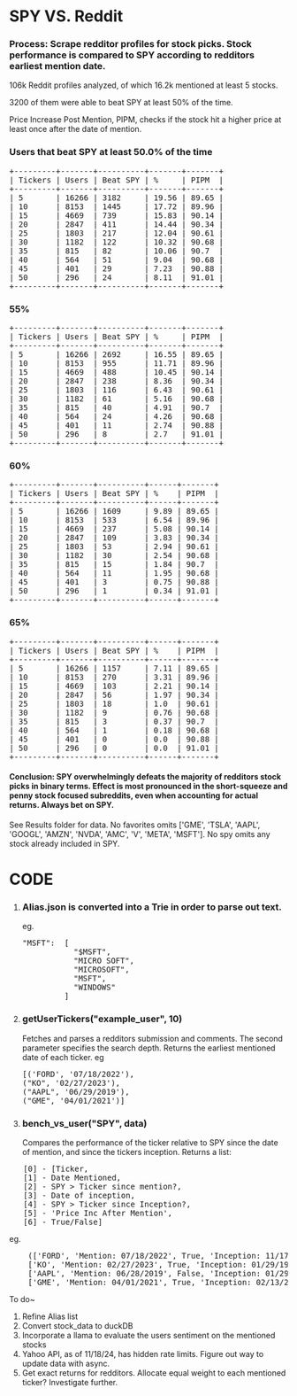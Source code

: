 <h1>SPY VS. Reddit</h1>

<h3>Process: Scrape redditor profiles for stock picks. Stock performance is compared to SPY according to redditors earliest mention date.</h3>

106k Reddit profiles analyzed, of which 16.2k mentioned at least 5 stocks.

3200 of them were able to beat SPY at least 50% of the time. 

Price Increase Post Mention, PIPM, checks if the stock hit a higher price at least once after the date of mention. 

<h3>Users that beat SPY at least 50.0% of the time</h3>
<pre>
+---------+-------+----------+-------+-------+
| Tickers | Users | Beat SPY | %     | PIPM  |
+---------+-------+----------+-------+-------+
| 5       | 16266 | 3182     | 19.56 | 89.65 |
| 10      | 8153  | 1445     | 17.72 | 89.96 |
| 15      | 4669  | 739      | 15.83 | 90.14 |
| 20      | 2847  | 411      | 14.44 | 90.34 |
| 25      | 1803  | 217      | 12.04 | 90.61 |
| 30      | 1182  | 122      | 10.32 | 90.68 |
| 35      | 815   | 82       | 10.06 | 90.7  |
| 40      | 564   | 51       | 9.04  | 90.68 |
| 45      | 401   | 29       | 7.23  | 90.88 |
| 50      | 296   | 24       | 8.11  | 91.01 |
+---------+-------+----------+-------+-------+   
</pre>


<h3>55%</h3>
<pre>
+---------+-------+----------+-------+-------+
| Tickers | Users | Beat SPY | %     | PIPM  |
+---------+-------+----------+-------+-------+
| 5       | 16266 | 2692     | 16.55 | 89.65 |
| 10      | 8153  | 955      | 11.71 | 89.96 |
| 15      | 4669  | 488      | 10.45 | 90.14 |
| 20      | 2847  | 238      | 8.36  | 90.34 |
| 25      | 1803  | 116      | 6.43  | 90.61 |
| 30      | 1182  | 61       | 5.16  | 90.68 |
| 35      | 815   | 40       | 4.91  | 90.7  |
| 40      | 564   | 24       | 4.26  | 90.68 |
| 45      | 401   | 11       | 2.74  | 90.88 |
| 50      | 296   | 8        | 2.7   | 91.01 |
+---------+-------+----------+-------+-------+   
</pre>

<h3>60%</h3>
<pre>
+---------+-------+----------+------+-------+
| Tickers | Users | Beat SPY | %    | PIPM  |
+---------+-------+----------+------+-------+
| 5       | 16266 | 1609     | 9.89 | 89.65 |
| 10      | 8153  | 533      | 6.54 | 89.96 |
| 15      | 4669  | 237      | 5.08 | 90.14 |
| 20      | 2847  | 109      | 3.83 | 90.34 |
| 25      | 1803  | 53       | 2.94 | 90.61 |
| 30      | 1182  | 30       | 2.54 | 90.68 |
| 35      | 815   | 15       | 1.84 | 90.7  |
| 40      | 564   | 11       | 1.95 | 90.68 |
| 45      | 401   | 3        | 0.75 | 90.88 |
| 50      | 296   | 1        | 0.34 | 91.01 |
+---------+-------+----------+------+-------+</pre>

<h3>65%</h3>
<pre>
+---------+-------+----------+------+-------+
| Tickers | Users | Beat SPY | %    | PIPM  |
+---------+-------+----------+------+-------+
| 5       | 16266 | 1157     | 7.11 | 89.65 |
| 10      | 8153  | 270      | 3.31 | 89.96 |
| 15      | 4669  | 103      | 2.21 | 90.14 |
| 20      | 2847  | 56       | 1.97 | 90.34 |
| 25      | 1803  | 18       | 1.0  | 90.61 |
| 30      | 1182  | 9        | 0.76 | 90.68 |
| 35      | 815   | 3        | 0.37 | 90.7  |
| 40      | 564   | 1        | 0.18 | 90.68 |
| 45      | 401   | 0        | 0.0  | 90.88 |
| 50      | 296   | 0        | 0.0  | 91.01 |
+---------+-------+----------+------+-------+</pre>

<h4>Conclusion: SPY overwhelmingly defeats the majority of redditors stock picks in binary terms. Effect is most pronounced in the short-squeeze and penny stock focused subreddits, even when accounting for actual returns. Always bet on SPY.</h4>

See Results folder for data. No favorites omits ['GME', 'TSLA', 'AAPL', 'GOOGL', 'AMZN', 'NVDA', 'AMC', 'V', 'META', 'MSFT']. No spy omits any stock already included in SPY.

<h1>CODE</h1>

1. <h3>Alias.json is converted into a Trie in order to parse out text.</h3> eg.
   
   <pre>"MSFT":  [
              "$MSFT",
              "MICRO SOFT",
              "MICROSOFT",
              "MSFT",
              "WINDOWS"
            ]</pre>
          
2. <h3>getUserTickers("example_user", 10)</h3>
   
   Fetches and parses a redditors submission and comments. The second parameter specifies the search depth. Returns the earliest mentioned date of each ticker. eg
   
   <pre>[('FORD', '07/18/2022'),
   ("KO", '02/27/2023'),
   ("AAPL", '06/29/2019'),
   ("GME", '04/01/2021')]
   </pre>


3. <h3>bench_vs_user("SPY", data)</h3>

    Compares the performance of the ticker relative to SPY since the date of mention, and since the tickers inception. Returns a list:

<pre>
   [0] - [Ticker, 
   [1] - Date Mentioned, 
   [2] - SPY > Ticker since mention?, 
   [3] - Date of inception, 
   [4] - SPY > Ticker since Inception?, 
   [5] - 'Price Inc After Mention',
   [6] - True/False]</pre>
   
   eg.
   
   <pre>
    (['FORD', 'Mention: 07/18/2022', True, 'Inception: 11/17/1994', True, 'Price Inc After Mention', True],
    ['KO', 'Mention: 02/27/2023', True, 'Inception: 01/29/1993', True, 'Price Inc After Mention', True],
    ['AAPL', 'Mention: 06/28/2019', False, 'Inception: 01/29/1993', False, 'Price Inc After Mention', True],
    ['GME', 'Mention: 04/01/2021', True, 'Inception: 02/13/2002', False, 'Price Inc After Mention', True])</pre>


To do~ 
1. Refine Alias list
2. Convert stock_data to duckDB
3. Incorporate a llama to evaluate the users sentiment on the mentioned stocks
4. Yahoo API, as of 11/18/24, has hidden rate limits. Figure out way to update data with async.
5. Get exact returns for redditors. Allocate equal weight to each mentioned ticker? Investigate further.
